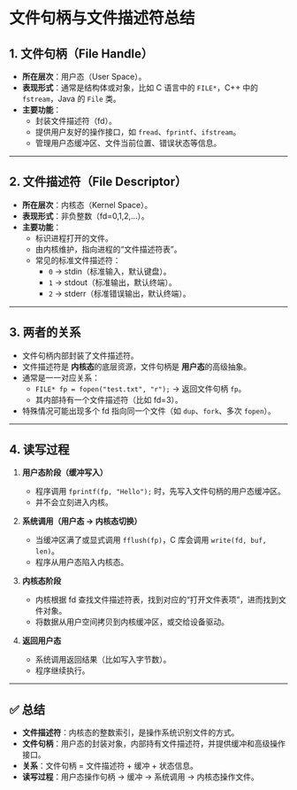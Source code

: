 # 文件句柄与文件描述符总结

## 1. 文件句柄（File Handle）
- **所在层次**：用户态（User Space）。  
- **表现形式**：通常是结构体或对象，比如 C 语言中的 `FILE*`，C++ 中的 `fstream`，Java 的 `File` 类。  
- **主要功能**：  
  - 封装文件描述符（fd）。  
  - 提供用户友好的操作接口，如 `fread`、`fprintf`、`ifstream`。  
  - 管理用户态缓冲区、文件当前位置、错误状态等信息。  

---

## 2. 文件描述符（File Descriptor）
- **所在层次**：内核态（Kernel Space）。  
- **表现形式**：非负整数（fd=0,1,2,...）。  
- **主要功能**：  
  - 标识进程打开的文件。  
  - 由内核维护，指向进程的“文件描述符表”。  
  - 常见的标准文件描述符：  
    - `0` → stdin（标准输入，默认键盘）。  
    - `1` → stdout（标准输出，默认终端）。  
    - `2` → stderr（标准错误输出，默认终端）。  

---

## 3. 两者的关系
- 文件句柄内部封装了文件描述符。  
- 文件描述符是 **内核态**的底层资源，文件句柄是 **用户态**的高级抽象。  
- 通常是一一对应关系：  
  - `FILE* fp = fopen("test.txt", "r");` → 返回文件句柄 `fp`。  
  - 其内部持有一个文件描述符（比如 fd=3）。  
- 特殊情况可能出现多个 fd 指向同一个文件（如 `dup`、`fork`、多次 `fopen`）。  

---

## 4. 读写过程
1. **用户态阶段（缓冲写入）**  
   - 程序调用 `fprintf(fp, "Hello");` 时，先写入文件句柄的用户态缓冲区。  
   - 并不会立刻进入内核。  

2. **系统调用（用户态 → 内核态切换）**  
   - 当缓冲区满了或显式调用 `fflush(fp)`，C 库会调用 `write(fd, buf, len)`。  
   - 程序从用户态陷入内核态。  

3. **内核态阶段**  
   - 内核根据 fd 查找文件描述符表，找到对应的“打开文件表项”，进而找到文件对象。  
   - 将数据从用户空间拷贝到内核缓冲区，或交给设备驱动。  

4. **返回用户态**  
   - 系统调用返回结果（比如写入字节数）。  
   - 程序继续执行。  

---

## ✅ 总结
- **文件描述符**：内核态的整数索引，是操作系统识别文件的方式。  
- **文件句柄**：用户态的封装对象，内部持有文件描述符，并提供缓冲和高级操作接口。  
- **关系**：文件句柄 = 文件描述符 + 缓冲 + 状态信息。  
- **读写过程**：用户态操作句柄 → 缓冲 → 系统调用 → 内核态操作文件。

